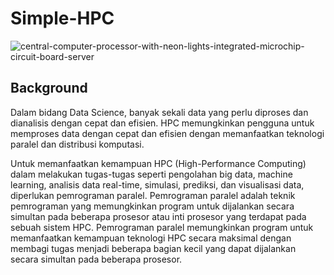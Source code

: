 # Simple-HPC


![central-computer-processor-with-neon-lights-integrated-microchip-circuit-board-server](https://github.com/NmaxDiesel/Simple-HPC/assets/123163060/23ea2741-98d9-4e62-abca-f908dd66d87c)

## Background

Dalam bidang Data Science, banyak sekali data yang perlu diproses dan dianalisis dengan cepat dan efisien. HPC memungkinkan pengguna untuk memproses data dengan cepat dan efisien dengan memanfaatkan teknologi paralel dan distribusi komputasi.

Untuk memanfaatkan kemampuan HPC (High-Performance Computing) dalam melakukan tugas-tugas seperti pengolahan big data, machine learning, analisis data real-time, simulasi, prediksi, dan visualisasi data, diperlukan pemrograman paralel. Pemrograman paralel adalah teknik pemrograman yang memungkinkan program untuk dijalankan secara simultan pada beberapa prosesor atau inti prosesor yang terdapat pada sebuah sistem HPC. Pemrograman paralel memungkinkan program untuk memanfaatkan kemampuan teknologi HPC secara maksimal dengan membagi tugas menjadi beberapa bagian kecil yang dapat dijalankan secara simultan pada beberapa prosesor. 
